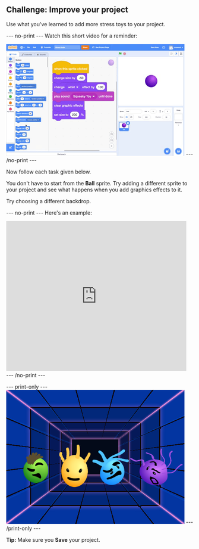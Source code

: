 ## Challenge: Improve your project

Use what you've learned to add more stress toys to your project. 

--- no-print ---
Watch this short video for a reminder:

![screenshot](images/balls-challenge2.gif) 
--- /no-print ---

Now follow each task given below.

You don't have to start from the **Ball** sprite. Try adding a different sprite to your project and see what happens when you add graphics effects to it. 

Try choosing a different backdrop.

--- no-print ---
Here's an example:

<div class="scratch-preview">
  <iframe src="https://scratch.mit.edu/projects/403409939/embed" allowtransparency="true" width="485" height="402" frameborder="0" scrolling="no" allowfullscreen></iframe>
</div>
--- /no-print ---

--- print-only ---
![Complete project](images/balls-challenge-static.png)
--- /print-only ---

__Tip:__ Make sure you **Save** your project.
